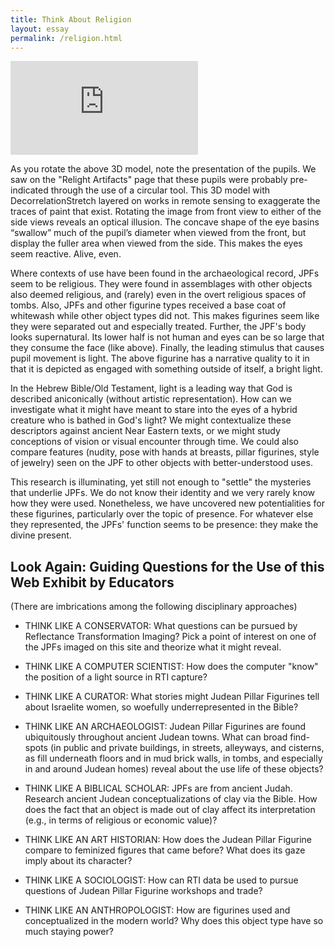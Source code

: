 ```yaml
---
title: Think About Religion
layout: essay
permalink: /religion.html
---
```


<div class="sketchfab-embed-wrapper ratio ratio-16x9"><iframe title="Judean Pillar Figurine head with false color" frameborder="0" allowfullscreen mozallowfullscreen="true" webkitallowfullscreen="true" allow="autoplay; fullscreen; xr-spatial-tracking" xr-spatial-tracking execution-while-out-of-viewport execution-while-not-rendered web-share src="https://sketchfab.com/models/886634b5f96a4b449e2a3f86c1d54368/embed"></iframe></div>

As you rotate the above 3D model, note the presentation of the pupils. We saw on the "Relight Artifacts" page that these pupils were probably pre-indicated through the use of a circular tool. This 3D model with DecorrelationStretch layered on works in remote sensing to exaggerate the traces of paint that exist. Rotating the image from front view to either of the side views reveals an optical illusion. The concave shape of the eye basins “swallow” much of the pupil’s diameter when viewed from the front, but display the fuller area when viewed from the side. This makes the eyes seem reactive. Alive, even. 

Where contexts of use have been found in the archaeological record, JPFs seem to be religious. They were found in assemblages with other objects also deemed religious, and (rarely) even in the overt religious spaces of tombs. Also, JPFs and other figurine types received a base coat of whitewash while other object types did not. This makes figurines seem like they were separated out and especially treated. Further, the JPF's body looks supernatural. Its lower half is not human and eyes can be so large that they consume the face (like above). Finally, the leading stimulus that causes pupil movement is light. The above figurine has a narrative quality to it in that it is depicted as engaged with something outside of itself, a bright light.

In the Hebrew Bible/Old Testament, light is a leading way that God is described aniconically (without artistic representation). How can we investigate what it might have meant to stare into the eyes of a hybrid creature who is bathed in God's light? We might contextualize these descriptors against ancient Near Eastern texts, or we might study conceptions of vision or visual encounter through time. We could also compare features (nudity, pose with hands at breasts, pillar figurines, style of jewelry) seen on the JPF to other objects with better-understood uses. 

This research is illuminating, yet still not enough to "settle" the mysteries that underlie JPFs. We do not know their identity and we very rarely know how they were used. Nonetheless, we have uncovered new potentialities for these figurines, particularly over the topic of presence. For whatever else they represented, the JPFs' function seems to be presence: they make the divine present. 

## Look Again: Guiding Questions for the Use of this Web Exhibit by Educators

(There are imbrications among the following disciplinary approaches)

- THINK LIKE A CONSERVATOR: What questions can be pursued by Reflectance Transformation Imaging? Pick a point of interest on one of the JPFs imaged on this site and theorize what it might reveal.

- THINK LIKE A COMPUTER SCIENTIST: How does the computer "know" the position of a light source in RTI capture?

- THINK LIKE A CURATOR: What stories might Judean Pillar Figurines tell about Israelite women, so woefully underrepresented in the Bible? 

- THINK LIKE AN ARCHAEOLOGIST: Judean Pillar Figurines are found ubiquitously throughout ancient Judean towns. What can broad find-spots (in public and private buildings, in streets, alleyways, and cisterns, as fill underneath floors and in mud brick walls, in tombs, and especially in and around Judean homes) reveal about the use life of these objects?

- THINK LIKE A BIBLICAL SCHOLAR: JPFs are from ancient Judah. Research ancient Judean conceptualizations of clay via the Bible. How does the fact that an object is made out of clay affect its interpretation (e.g., in terms of religious or economic value)?

- THINK LIKE AN ART HISTORIAN: How does the Judean Pillar Figurine compare to feminized figures that came before? What does its gaze imply about its character?

- THINK LIKE A SOCIOLOGIST: How can RTI data be used to pursue questions of Judean Pillar Figurine workshops and trade?

- THINK LIKE AN ANTHROPOLOGIST: How are figurines used and conceptualized in the modern world? Why does this object type have so much staying power?
